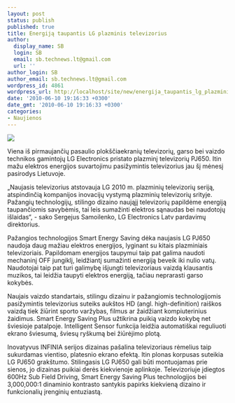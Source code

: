 ```yaml
---
layout: post
status: publish
published: true
title: Energiją taupantis LG plazminis televizorius
author:
  display_name: SB
  login: SB
  email: sb.technews.lt@gmail.com
  url: ''
author_login: SB
author_email: sb.technews.lt@gmail.com
wordpress_id: 4861
wordpress_url: http://localhost/site/new/energija_taupantis_lg_plazminis_televizorius/
date: '2010-06-10 19:16:33 +0300'
date_gmt: '2010-06-10 19:16:33 +0300'
categories:
- Naujienos
---
```

<div class="imgright"><img src="http://www.part.lt/img/5fb9371bd978d688a4a2550874b44971675.jpg"  /></div>
<p>Viena iš pirmaujančių pasaulio plokščiaekranių televizorių, garso bei vaizdo technikos gamintojų LG Electronics pristato plazminį televizorių PJ650. Itin mažu elektros energijos suvartojimu pasižymintis televizorius jau šį mėnesį pasirodys Lietuvoje. </p>
<p>„Naujasis televizorius atstovauja LG 2010 m. plazminių televizorių seriją, atspindinčią kompanijos inovacijų vystymą plazminių televizorių srityje. Pažangių technologijų, stilingo dizaino naująjį televizorių papildėme energiją taupančiomis savybėmis, tai leis sumažinti elektros sąnaudas bei naudotojų išlaidas“, - sako Sergejus Samoilenko, LG Electronics Latv pardavimų direktorius. </p>
<p>Pažangios technologijos Smart Energy Saving dėka naujasis LG PJ650 naudoja daug mažiau elektros energijos, lyginant su kitais plazminiais televizoriais. Papildomam energijos taupymui taip pat galima naudoti mechaninį OFF jungiklį, leidžiantį sumažinti energiją beveik iki nulio vatų. Naudotojai taip pat turi galimybę išjungti televizoriaus vaizdą klausantis muzikos, tai leidžia taupyti elektros energiją, tačiau neprarasti garso kokybės. </p>
<p>Naujais vaizdo standartais, stilingu dizainu ir pažangiomis technologijomis pasižymintis  televizorius suteiks aukštos HD (angl. high-definition) raiškos vaizdą tiek žiūrint sporto varžybas, filmus ar žaidžiant kompiuterinius žaidimus. Smart Energy Saving Plus užtikrina puikią vaizdo kokybę net šviesioje patalpoje. Intelligent Sensor funkcija leidžia automatiškai reguliuoti ekrano šviesumą, šviesų ryškumą bei žiūrėjimo plotą.   </p>
<p>Inovatyvus INFINIA serijos dizainas pašalina televizoriaus rėmelius taip sukurdamas vientiso, platesnio ekrano efektą. Itin plonas korpusas suteikia LG PJ650 grakštumo. Stilingasis LG PJ650 gali būti montuojamas prie sienos, jo dizainas puikiai derės kiekvienoje aplinkoje. Televizoriuje įdiegtos 600Hz Sub Field Driving, Smart Energy Saving Plus technologijos bei 3,000,000:1 dinaminio kontrasto santykis papirks kiekvieną dizaino ir funkcionalių įrenginių entuziastą. </p>
